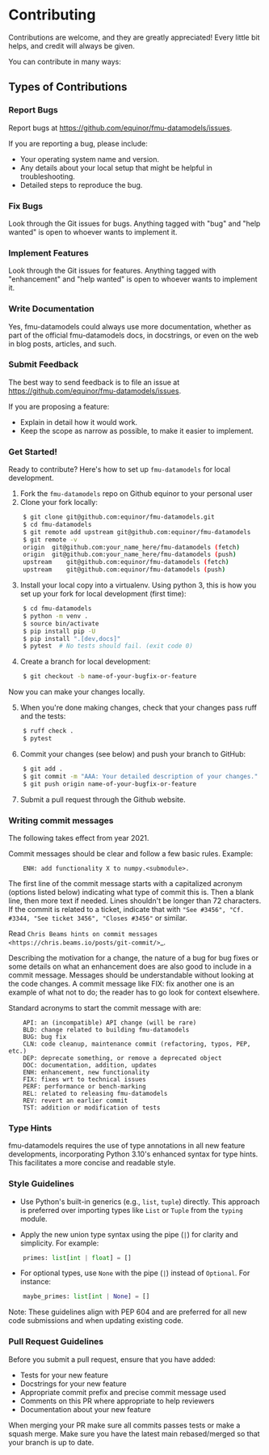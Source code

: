 # Contributing

Contributions are welcome, and they are greatly appreciated! Every
little bit helps, and credit will always be given.

You can contribute in many ways:

## Types of Contributions

### Report Bugs
Report bugs at https://github.com/equinor/fmu-datamodels/issues.

If you are reporting a bug, please include:

* Your operating system name and version.
* Any details about your local setup that might be helpful in troubleshooting.
* Detailed steps to reproduce the bug.

### Fix Bugs
Look through the Git issues for bugs. Anything tagged with "bug"
and "help wanted" is open to whoever wants to implement it.

### Implement Features
Look through the Git issues for features. Anything tagged with "enhancement"
and "help wanted" is open to whoever wants to implement it.

### Write Documentation
Yes, fmu-datamodels could always use more documentation, whether as part of the
official fmu-datamodels docs, in docstrings, or even on the web in blog posts,
articles, and such.

### Submit Feedback
The best way to send feedback is to file an issue
at https://github.com/equinor/fmu-datamodels/issues.

If you are proposing a feature:

* Explain in detail how it would work.
* Keep the scope as narrow as possible, to make it easier to implement.

### Get Started!
Ready to contribute? Here's how to set up ``fmu-datamodels`` for local development.

1. Fork the ``fmu-datamodels`` repo on Github equinor to your personal user
2. Clone your fork locally:

```bash
    $ git clone git@github.com:equinor/fmu-datamodels.git
    $ cd fmu-datamodels
    $ git remote add upstream git@github.com:equinor/fmu-datamodels
    $ git remote -v
    origin  git@github.com:your_name_here/fmu-datamodels (fetch)
    origin  git@github.com:your_name_here/fmu-datamodels (push)
    upstream    git@github.com:equinor/fmu-datamodels (fetch)
    upstream    git@github.com:equinor/fmu-datamodels (push)
```

3. Install your local copy into a virtualenv. Using python 3, this is how you set
up your fork for local development (first time):

```bash
    $ cd fmu-datamodels
    $ python -m venv .
    $ source bin/activate
    $ pip install pip -U
    $ pip install ".[dev,docs]"
    $ pytest  # No tests should fail. (exit code 0)
```

4. Create a branch for local development:

```bash
    $ git checkout -b name-of-your-bugfix-or-feature
```

Now you can make your changes locally.

5. When you're done making changes, check that your changes pass ruff and the tests:

```bash
    $ ruff check .
    $ pytest

```

6. Commit your changes (see below) and push your branch to GitHub:

```bash
    $ git add .
    $ git commit -m "AAA: Your detailed description of your changes."
    $ git push origin name-of-your-bugfix-or-feature
```

7. Submit a pull request through the Github website.


### Writing commit messages
The following takes effect from year 2021.

Commit messages should be clear and follow a few basic rules. Example:

```
    ENH: add functionality X to numpy.<submodule>.
```

The first line of the commit message starts with a capitalized acronym
(options listed below) indicating what type of commit this is.  Then a blank
line, then more text if needed.  Lines shouldn't be longer than 72
characters.  If the commit is related to a ticket, indicate that with
``"See #3456", "Cf. #3344, "See ticket 3456", "Closes #3456"`` or similar.

Read `Chris Beams hints on commit messages <https://chris.beams.io/posts/git-commit/>`_.

Describing the motivation for a change, the nature of a bug for bug fixes or
some details on what an enhancement does are also good to include in a commit message.
Messages should be understandable without looking at the code changes.
A commit message like FIX: fix another one is an example of what not to do;
the reader has to go look for context elsewhere.

Standard acronyms to start the commit message with are:

```
    API: an (incompatible) API change (will be rare)
    BLD: change related to building fmu-datamodels
    BUG: bug fix
    CLN: code cleanup, maintenance commit (refactoring, typos, PEP, etc.)
    DEP: deprecate something, or remove a deprecated object
    DOC: documentation, addition, updates
    ENH: enhancement, new functionality
    FIX: fixes wrt to technical issues
    PERF: performance or bench-marking
    REL: related to releasing fmu-datamodels
    REV: revert an earlier commit
    TST: addition or modification of tests
```

### Type Hints
fmu-datamodels requires the use of type annotations in all new feature
developments, incorporating Python 3.10's enhanced syntax for type hints.
This facilitates a more concise and readable style.

### Style Guidelines

- Use Python's built-in generics (e.g., `list`, `tuple`) directly. This approach is preferred over importing types like `List` or `Tuple` from the `typing` module.

- Apply the new union type syntax using the pipe (`|`) for clarity and simplicity. For example:

```python
    primes: list[int | float] = []
```

- For optional types, use `None` with the pipe (`|`) instead of `Optional`. For instance:

```python
    maybe_primes: list[int | None] = []
```

Note: These guidelines align with PEP 604 and are preferred for all new code submissions and when
updating existing code.


### Pull Request Guidelines
Before you submit a pull request, ensure that you have added:
* Tests for your new feature
* Docstrings for your new feature
* Appropriate commit prefix and precise commit message used
* Comments on this PR where appropriate to help reviewers
* Documentation about your new feature

When merging your PR make sure all commits passes tests or make
a squash merge. Make sure you have the latest main rebased/merged so that your
branch is up to date.